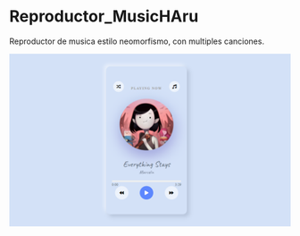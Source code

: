 # Reproductor_MusicHAru
Reproductor de musica estilo neomorfismo, con multiples canciones.

![Preview](vista_previa.png)
